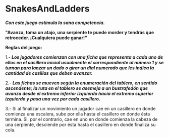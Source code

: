 # SnakesAndLadders

**_Con este juego estimula la sana competencia._**

**"Avanza, toma un atajo, una serpiente te puede morder y tendrás que retroceder. ¡Cualquiera puede ganar!"**

**Reglas del juego:** 

1.- **_Los jugadores comienzan con una ficha que representa a cada uno de ellos en el casillero inicial usualmente el correspondiente al número 1 y se turnan para lanzar un dado o girar un dial numerado que les indica la cantidad de casillas que deben avanzar._**

2.- **_Las fichas se mueven según la enumeración del tablero, en sentido ascendente; la ruta en el tablero se asemeja a un bustrafedón que avanza desde el extremo inferior izquierdo hacia el extremo superior izquierdo y pasa una vez por cada casillero._**

3.- Si al finalizar un movimiento un jugador cae en un casillero en donde comienza una escalera, sube por ella hasta el casillero en donde ésta termina. Si, por el contrario, cae en uno en donde comienza la cabeza de una serpiente, desciende por ésta hasta el casillero en donde finaliza su cola.
